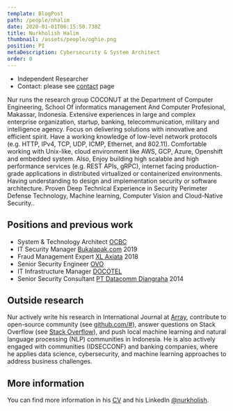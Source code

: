 ```yaml
---
template: BlogPost
path: /people/nhalim
date: 2020-01-01T06:15:50.738Z
title: Nurkholish Halim
thumbnail: /assets/people/oghie.png
position: PI
metaDescription: Cybersecurity & System Architect 
order: 0
---
```


- Independent Researcher
- Contact: please see [contact](/contact) page

Nur runs the research group COCONUT at the Department of Computer Engineering, School Of informatics management And Computer Profesional, Makassar, Indonesia. Extensive experiences in large and complex enterprise organization, startup, banking, telecommunication, military and intelligence agency. Focus on delivering solutions with innovative and efficient spirit. Have a working knowledge of low-level network protocols (e.g. HTTP, IPv4, TCP, UDP, ICMP, Ethernet, and 802.11). Comfortable working with Unix-like, cloud environment like AWS, GCP, Azure, Openshift and embedded system. Also, Enjoy building high scalable and high performance services (e.g. REST APIs, gRPC), internet facing production-grade applications in distributed virtualized or containerized environments. Having understanding to design and implementation security or software architecture. Proven Deep Technical Experience in Security Perimeter Defense Technology, Machine learning, Computer Vision and Cloud-Native Security..

## Positions and previous work

- System & Technology Architect [OCBC](https://ocbc.id/)
- IT Security Manager [Bukalapak.com](https://bukalapak.com/) 2019
- Fraud Management Expert [XL Axiata](https://www.xl.co.id/) 2018
- Senior Security Engineer [OVO](https://ovo.id/)
- IT Infrastructure Manager [DOCOTEL](https://www.docotel.com/)
- Senior Security Consultant [PT Datacomm Diangraha](https://www.datacomm.co.id/) 2014

## Outside research

Nur actively write his research in International Journal at [Array](https://www.sciencedirect.com/journal/array), contribute to open-source community (see [github.com/#](https://github.com/#/)), answer questions on Stack Overflow (see [Stack Overflow](https://stackoverflow.com/#)), and push local machine learning and natural language processing (NLP) communities in Indonesia. He is also actively engaged with communities (IDSECCONF) and banking companies, where he applies data science, cybersecurity, and machine learning approaches to address business challenges.

## More information

You can find more information in his [CV](https://#) and his LinkedIn [@nurkholish](https://www.linkedin.com/in/nurkholish).
